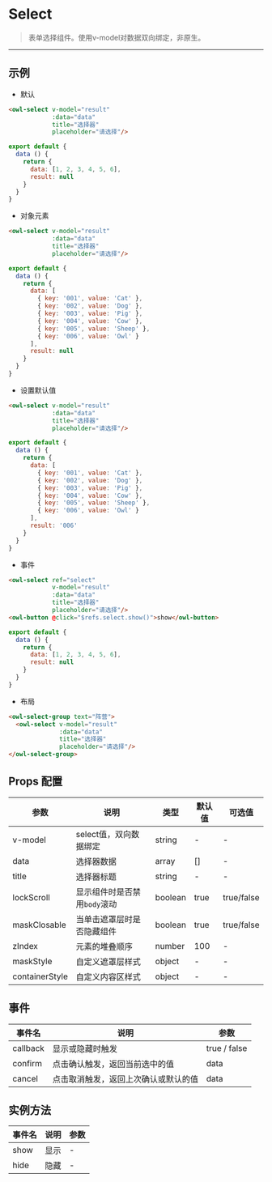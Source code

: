 # Select

> 表单选择组件。使用v-model对数据双向绑定，非原生。

---

## 示例

* 默认

```html
<owl-select v-model="result"
            :data="data"
            title="选择器"
            placeholder="请选择"/>
```

```js
export default {
  data () {
    return {
      data: [1, 2, 3, 4, 5, 6],
      result: null
    }
  }
}
```

* 对象元素

```html
<owl-select v-model="result"
            :data="data"
            title="选择器"
            placeholder="请选择"/>
```

```js
export default {
  data () {
    return {
      data: [
        { key: '001', value: 'Cat' },
        { key: '002', value: 'Dog' },
        { key: '003', value: 'Pig' },
        { key: '004', value: 'Cow' },
        { key: '005', value: 'Sheep' },
        { key: '006', value: 'Owl' }
      ],
      result: null
    }
  }
}
```

* 设置默认值

```html
<owl-select v-model="result"
            :data="data"
            title="选择器"
            placeholder="请选择"/>
```

```js
export default {
  data () {
    return {
      data: [
        { key: '001', value: 'Cat' },
        { key: '002', value: 'Dog' },
        { key: '003', value: 'Pig' },
        { key: '004', value: 'Cow' },
        { key: '005', value: 'Sheep' },
        { key: '006', value: 'Owl' }
      ],
      result: '006'
    }
  }
}
```

* 事件

```html
<owl-select ref="select"
            v-model="result"
            :data="data"
            title="选择器"
            placeholder="请选择"/>
<owl-button @click="$refs.select.show()">show</owl-button>
```

```js
export default {
  data () {
    return {
      data: [1, 2, 3, 4, 5, 6],
      result: null
    }
  }
}
```

* 布局

```html
<owl-select-group text="阵营">
  <owl-select v-model="result"
              :data="data"
              title="选择器"
              placeholder="请选择"/>
</owl-select-group>
```

## Props 配置

 参数 | 说明 | 类型 | 默认值 | 可选值
 --- | ---  | --- | --- | ---
 v-model | select值，双向数据绑定 | string | - | -
 data | 选择器数据 | array | [] | -
 title | 选择器标题 | string | - | -
 lockScroll | 显示组件时是否禁用`body`滚动 |boolean | true | true/false
 maskClosable | 当单击遮罩层时是否隐藏组件 | boolean | true | true/false
 zIndex | 元素的堆叠顺序 | number | 100 | -
 maskStyle | 自定义遮罩层样式 | object | - | -
 containerStyle | 自定义内容区样式 | object | - | -

## 事件

事件名 | 说明 | 参数
---- | --- | ---
callback | 显示或隐藏时触发 | true / false
confirm | 点击确认触发，返回当前选中的值 | data
cancel | 点击取消触发，返回上次确认或默认的值 | data

## 实例方法

事件名  | 说明 | 参数
---- | --- | ---
show | 显示 | -
hide | 隐藏 | -